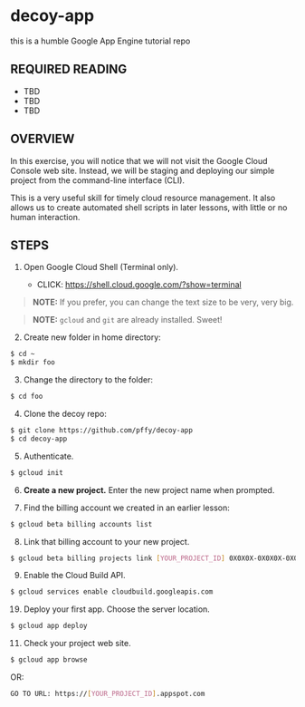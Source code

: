 # decoy-app
this is a humble Google App Engine tutorial repo

## REQUIRED READING
  + TBD
  + TBD
  + TBD

## OVERVIEW

In this exercise, you will notice that we will not visit the Google Cloud Console web site. Instead, we will be staging and deploying our simple project from the command-line interface (CLI).

This is a very useful skill for timely cloud resource management. It also allows us to create automated shell scripts in later lessons, with little or no human interaction.

## STEPS

1. Open Google Cloud Shell (Terminal only).
  
    + CLICK: https://shell.cloud.google.com/?show=terminal

> **NOTE:** If you prefer, you can change the text size to be very, very big.

> **NOTE:** `gcloud` and `git` are already installed. Sweet!

2. Create new folder in home directory:
```bash
$ cd ~
$ mkdir foo
```

3. Change the directory to the folder:
```bash
$ cd foo
```

4. Clone the decoy repo:
```bash
$ git clone https://github.com/pffy/decoy-app
$ cd decoy-app
```

5. Authenticate.
```bash
$ gcloud init
```

6. **Create a new project.** Enter the new project name when prompted.

7. Find the billing account we created in an earlier lesson:
```bash
$ gcloud beta billing accounts list
```

8. Link that billing account to your new project.
```bash
$ gcloud beta billing projects link [YOUR_PROJECT_ID] 0X0X0X-0X0X0X-0X0X0X
```

9. Enable the Cloud Build API.
```bash
$ gcloud services enable cloudbuild.googleapis.com
```

19. Deploy your first app. Choose the server location.
```bash
$ gcloud app deploy
```

11. Check your project web site.
```bash
$ gcloud app browse
```

OR:
```bash
GO TO URL: https://[YOUR_PROJECT_ID].appspot.com
```
